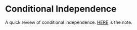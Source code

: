 # Conditional Independence

A quick review of conditional independence. <a href="https://l-ty.com/Statistics/Graphical-model/Conditional_Independence" target="_parent">HERE</a> is the note.
